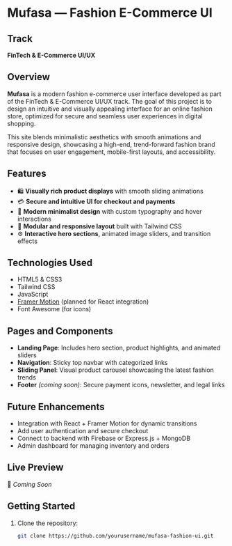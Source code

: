 # Mufasa — Fashion E-Commerce UI

## Track
**FinTech & E-Commerce UI/UX**

## Overview
**Mufasa** is a modern fashion e-commerce user interface developed as part of the FinTech & E-Commerce UI/UX track. The goal of this project is to design an intuitive and visually appealing interface for an online fashion store, optimized for secure and seamless user experiences in digital shopping.

This site blends minimalistic aesthetics with smooth animations and responsive design, showcasing a high-end, trend-forward fashion brand that focuses on user engagement, mobile-first layouts, and accessibility.

## Features

- 🛍️ **Visually rich product displays** with smooth sliding animations
- 💳 **Secure and intuitive UI for checkout and payments**
- 🎨 **Modern minimalist design** with custom typography and hover interactions
- 🧩 **Modular and responsive layout** built with Tailwind CSS
- ⚙️ **Interactive hero sections**, animated image sliders, and transition effects

## Technologies Used

- HTML5 & CSS3
- Tailwind CSS
- JavaScript
- [Framer Motion](https://www.framer.com/motion/) (planned for React integration)
- Font Awesome (for icons)

## Pages and Components

- **Landing Page**: Includes hero section, product highlights, and animated sliders
- **Navigation**: Sticky top navbar with categorized links
- **Sliding Panel**: Visual product carousel showcasing the latest fashion trends
- **Footer** *(coming soon)*: Secure payment icons, newsletter, and legal links

## Future Enhancements

- Integration with React + Framer Motion for dynamic transitions
- Add user authentication and secure checkout
- Connect to backend with Firebase or Express.js + MongoDB
- Admin dashboard for managing inventory and orders

## Live Preview

🔗 *Coming Soon*


## Getting Started

1. Clone the repository:
   ```bash
   git clone https://github.com/yourusername/mufasa-fashion-ui.git
